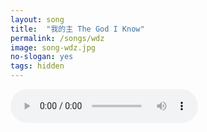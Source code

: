 ```yaml
---
layout: song
title:  "我的主 The God I Know"
permalink: /songs/wdz
image: song-wdz.jpg
no-slogan: yes
tags: hidden
---
```


<audio controls autoplay loop="loop">   
   <source src="https://typora-1259024198.cos.ap-beijing.myqcloud.com/wg-audio/%E6%88%91%E7%9A%84%E4%B8%BB_The_God_I_Know.mp3" type="audio/mpeg">   
</audio>
<div class="content">

